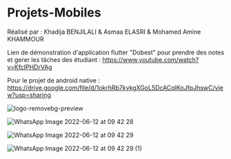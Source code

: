 # Projets-Mobiles

Réalisé par : 
Khadija BENJILALI & Asmaa ELASRI & Mohamed Amine KHAMMOUR

Lien de démonstration d'application flutter "Dobest" pour prendre des notes et gerer les tâches des étudiant : https://www.youtube.com/watch?v=KfcIPHDrVAg


Pour le projet de android native : https://drive.google.com/file/d/1okrhRb7kykgXGoL5DcACqlKoJfpJhswC/view?usp=sharing

![logo-removebg-preview](https://user-images.githubusercontent.com/81255636/173223994-6eb39089-dde9-4b1d-9a99-02a701636b79.png)

![WhatsApp Image 2022-06-12 at 09 42 28](https://user-images.githubusercontent.com/81255636/173222747-afe4628d-c106-4f45-a4ed-f34d2deaedc7.jpeg)

![WhatsApp Image 2022-06-12 at 09 42 29](https://user-images.githubusercontent.com/81255636/173222735-c945f319-3131-48de-ad88-9b7bc9d7f187.jpeg)

![WhatsApp Image 2022-06-12 at 09 42 29 (1)](https://user-images.githubusercontent.com/81255636/173222760-4f85f546-aa29-4097-8110-841c341fa558.jpeg)

